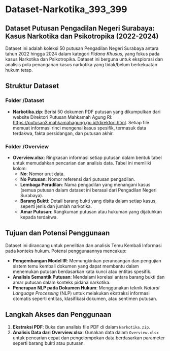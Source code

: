 # Dataset-Narkotika_393_399

## Dataset Putusan Pengadilan Negeri Surabaya: Kasus Narkotika dan Psikotropika (2022-2024)

Dataset ini adalah koleksi 50 putusan Pengadilan Negeri Surabaya antara tahun 2022 hingga 2024 dalam kategori _Pidana Khusus_, yang fokus pada kasus Narkotika dan Psikotropika. Dataset ini berguna untuk eksplorasi dan analisis pola penanganan kasus narkotika yang tidak/belum berkekuatan hukum tetap.

## Struktur Dataset

### Folder /Dataset
- **Narkotika.zip**: Berisi 50 dokumen PDF putusan yang dikumpulkan dari website Direktori Putusan Mahkamah Agung RI: https://putusan3.mahkamahagung.go.id/direktori.html. Setiap file memuat informasi rinci mengenai kasus spesifik, termasuk data terdakwa, fakta persidangan, dan putusan akhir. 

### Folder /Overview
- **Overview.xlsx**: Ringkasan informasi setiap putusan dalam bentuk tabel untuk memudahkan pencarian dan analisis data. Tabel ini memiliki kolom:
  - **No**: Nomor urut data.
  - **No Putusan**: Nomor referensi dari putusan pengadilan.
  - **Lembaga Peradilan**: Nama pengadilan yang menangani kasus (semua putusan dalam dataset ini berasal dari Pengadilan Negeri Surabaya).
  - **Barang Bukti**: Detail barang bukti yang disita dalam setiap kasus, seperti jenis dan jumlah narkotika.
  - **Amar Putusan**: Rangkuman putusan atau hukuman yang dijatuhkan kepada terdakwa.

## Tujuan dan Potensi Penggunaan

Dataset ini dirancang untuk penelitian dan analisis Temu Kembali Informasi pada konteks hukum. Potensi penggunaannya mencakup:
- **Pengembangan Model IR**: Memungkinkan perancangan dan pengujian sistem temu kembali dokumen yang dapat membantu dalam menemukan putusan berdasarkan kata kunci atau entitas spesifik.
- **Analisis Semantik Putusan**: Mendalami korelasi antara barang bukti dan amar putusan dalam konteks pidana narkotika.
- **Penerapan NLP pada Dokumen Hukum**: Menggunakan teknik _Natural Language Processing_ (NLP) untuk melakukan ekstraksi informasi otomatis seperti entitas, klasifikasi dokumen, atau sentimen putusan.
  
## Langkah Akses dan Penggunaan

1. **Ekstraksi PDF**: Buka dan analisis file PDF di dalam `Narkotika.zip`.
2. **Analisis Data dari Overview.xlsx**: Gunakan data dalam `Overview.xlsx` untuk pencarian cepat dan pengelompokan data berdasarkan parameter seperti barang bukti atau putusan.
